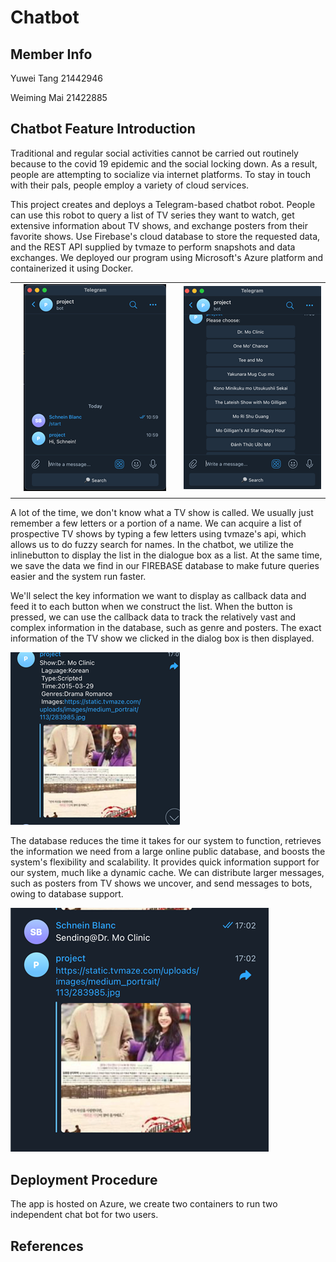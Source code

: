 # Chatbot

## Member Info

Yuwei Tang    21442946

Weiming Mai  21422885

## Chatbot Feature Introduction

Traditional and regular social activities cannot be carried out routinely because to the covid 19 epidemic and the social locking down. As a result, people are attempting to socialize via internet platforms. To stay in touch with their pals, people employ a variety of cloud services.

This project creates and deploys a Telegram-based chatbot robot. People can use this robot to query a list of TV series they want to watch, get extensive information about TV shows, and exchange posters from their favorite shows. Use Firebase's cloud database to store the requested data, and the REST API supplied by tvmaze to perform snapshots and data exchanges. We deployed our program using Microsoft's Azure platform and containerized it using Docker.

 

 

|      |                                                              |      |                                                              |
| ---- | ------------------------------------------------------------ | ---- | ------------------------------------------------------------ |
|      | ![手机的屏幕截图  描述已自动生成](README.assets/clip_image003.png) |      | ![手机屏幕的截图  描述已自动生成](README.assets/clip_image004.png) |
|      |                                                              |      |                                                              |


A lot of the time, we don't know what a TV show is called. We usually just remember a few letters or a portion of a name. We can acquire a list of prospective TV shows by typing a few letters using tvmaze's api, which allows us to do fuzzy search for names. In the chatbot, we utilize the inlinebutton to display the list in the dialogue box as a list. At the same time, we save the data we find in our FIREBASE database to make future queries easier and the system run faster.



We'll select the key information we want to display as callback data and feed it to each button when we construct the list. When the button is pressed, we can use the callback data to track the relatively vast and complex information in the database, such as genre and posters. The exact information of the TV show we clicked in the dialog box is then displayed.

![图形用户界面, 网站  描述已自动生成](README.assets/clip_image006.png)

The database reduces the time it takes for our system to function, retrieves the information we need from a large online public database, and boosts the system's flexibility and scalability. It provides quick information support for our system, much like a dynamic cache. We can distribute larger messages, such as posters from TV shows we uncover, and send messages to bots, owing to database support.

![截图里有图片  描述已自动生成](README.assets/clip_image008.png)

## Deployment Procedure

The app is hosted on Azure, we create two containers to run two independent chat bot for two users.

## References

[Azure]: https://app.diagrams.net/?src=about

